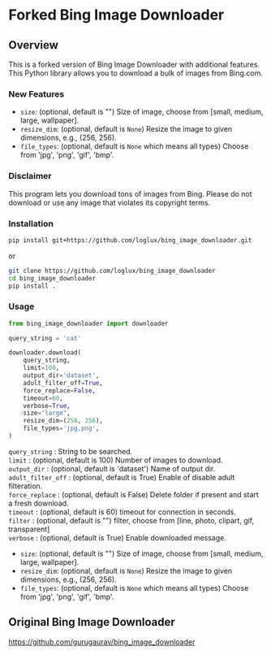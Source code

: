# Forked Bing Image Downloader
## Overview
This is a forked version of Bing Image Downloader with additional features. This Python library allows you to download a bulk of images from Bing.com.

### New Features
- `size`: (optional, default is "") Size of image, choose from [small, medium, large, wallpaper].
- `resize_dim`: (optional, default is `None`) Resize the image to given dimensions, e.g., (256, 256).
- `file_types`: (optional, default is `None` which means all types) Choose from 'jpg', 'png', 'gif', 'bmp'.

### Disclaimer
This program lets you download tons of images from Bing.
Please do not download or use any image that violates its copyright terms. 

### Installation <br />
```sh
pip install git+https://github.com/loglux/bing_image_downloader.git
```

or 
```bash
git clone https://github.com/loglux/bing_image_downloader
cd bing_image_downloader
pip install .
```

### Usage <br />
```python
from bing_image_downloader import downloader

query_string = 'cat'

downloader.download(
    query_string, 
    limit=100,  
    output_dir='dataset', 
    adult_filter_off=True, 
    force_replace=False, 
    timeout=60, 
    verbose=True,
    size="large",
    resize_dim=(256, 256),
    file_types='jpg,png',
)
```

`query_string` : String to be searched.<br />
`limit` : (optional, default is 100) Number of images to download.<br />
`output_dir` : (optional, default is 'dataset') Name of output dir.<br />
`adult_filter_off` : (optional, default is True) Enable of disable adult filteration.<br />
`force_replace` : (optional, default is False) Delete folder if present and start a fresh download.<br />
`timeout` : (optional, default is 60) timeout for connection in seconds.<br />
`filter` : (optional, default is "") filter, choose from [line, photo, clipart, gif, transparent]<br />
`verbose` : (optional, default is True) Enable downloaded message.<br />
- `size`: (optional, default is "") Size of image, choose from [small, medium, large, wallpaper].
- `resize_dim`: (optional, default is `None`) Resize the image to given dimensions, e.g., (256, 256).
- `file_types`: (optional, default is `None` which means all types) Choose from 'jpg', 'png', 'gif', 'bmp'.

## Original Bing Image Downloader
https://github.com/gurugaurav/bing_image_downloader




